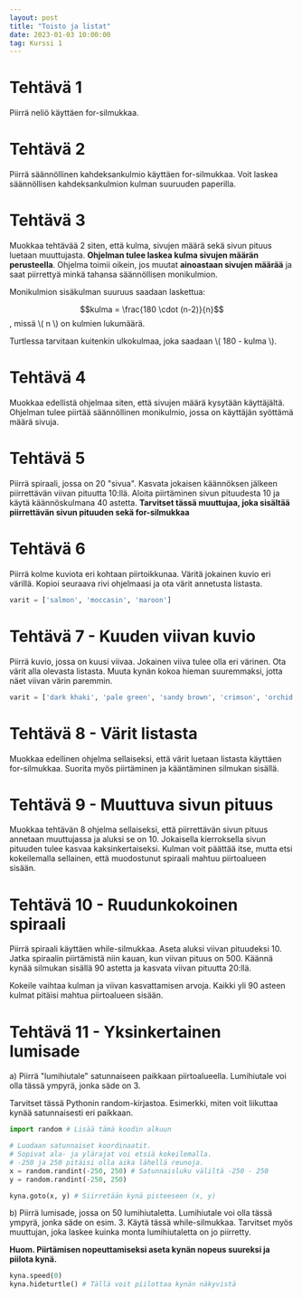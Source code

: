```yaml
---
layout: post
title: "Toisto ja listat"
date: 2023-01-03 10:00:00
tag: Kurssi 1
---
```

<script src="https://cdn.mathjax.org/mathjax/latest/MathJax.js?config=TeX-AMS-MML_HTMLorMML" type="text/javascript"></script>

# Tehtävä 1

Piirrä neliö käyttäen for-silmukkaa.

# Tehtävä 2

Piirrä säännöllinen kahdeksankulmio käyttäen for-silmukkaa. Voit laskea säännöllisen kahdeksankulmion kulman suuruuden paperilla.

# Tehtävä 3

Muokkaa tehtävää 2 siten, että kulma, sivujen määrä sekä sivun pituus luetaan muuttujasta. **Ohjelman tulee laskea kulma sivujen määrän perusteella**. Ohjelma toimii oikein, jos muutat **ainoastaan sivujen määrää** ja saat piirrettyä minkä tahansa säännöllisen monikulmion.

Monikulmion sisäkulman suuruus saadaan laskettua:

$$kulma = \frac{180 \cdot (n-2)}{n}$$, missä \\( n \\) on kulmien lukumäärä.

Turtlessa tarvitaan kuitenkin ulkokulmaa, joka saadaan \\( 180 - kulma \\).

# Tehtävä 4

Muokkaa edellistä ohjelmaa siten, että sivujen määrä kysytään käyttäjältä. Ohjelman tulee piirtää säännöllinen monikulmio, jossa on käyttäjän syöttämä määrä sivuja.

# Tehtävä 5

Piirrä spiraali, jossa on 20 "sivua". Kasvata jokaisen käännöksen jälkeen piirrettävän viivan pituutta 10:llä. Aloita piirtäminen sivun pituudesta 10 ja käytä käännöskulmana 40 astetta. **Tarvitset tässä muuttujaa, joka sisältää piirrettävän sivun pituuden sekä for-silmukkaa**

# Tehtävä 6

Piirrä kolme kuviota eri kohtaan piirtoikkunaa. Väritä jokainen kuvio eri värillä. Kopioi seuraava rivi ohjelmaasi ja ota värit annetusta listasta.

```python
varit = ['salmon', 'moccasin', 'maroon']
```

# Tehtävä 7 - Kuuden viivan kuvio

Piirrä kuvio, jossa on kuusi viivaa. Jokainen viiva tulee olla eri värinen. Ota värit alla olevasta listasta. Muuta kynän kokoa hieman suuremmaksi, jotta näet viivan värin paremmin.

```python
varit = ['dark khaki', 'pale green', 'sandy brown', 'crimson', 'orchid', 'dark magenta']
```

# Tehtävä 8 - Värit listasta

Muokkaa edellinen ohjelma sellaiseksi, että värit luetaan listasta käyttäen for-silmukkaa. Suorita myös piirtäminen ja kääntäminen silmukan sisällä.

# Tehtävä 9 - Muuttuva sivun pituus

Muokkaa tehtävän 8 ohjelma sellaiseksi, että piirrettävän sivun pituus annetaan muuttujassa ja aluksi se on 10. Jokaisella kierroksella sivun pituuden tulee kasvaa kaksinkertaiseksi. Kulman voit päättää itse, mutta etsi kokeilemalla sellainen, että muodostunut spiraali mahtuu piirtoalueen sisään.

# Tehtävä 10 - Ruudunkokoinen spiraali

Piirrä spiraali käyttäen while-silmukkaa. Aseta aluksi viivan pituudeksi 10. Jatka spiraalin piirtämistä niin kauan, kun viivan pituus on 500. Käännä kynää silmukan sisällä 90 astetta ja kasvata viivan pituutta 20:llä.

Kokeile vaihtaa kulman ja viivan kasvattamisen arvoja. Kaikki yli 90 asteen kulmat pitäisi mahtua piirtoalueen sisään.

# Tehtävä 11 - Yksinkertainen lumisade

a) Piirrä "lumihiutale" satunnaiseen paikkaan piirtoalueella. Lumihiutale voi olla tässä ympyrä, jonka säde on 3.

Tarvitset tässä Pythonin random-kirjastoa. Esimerkki, miten voit liikuttaa kynää satunnaisesti eri paikkaan.

```python
import random # Lisää tämä koodin alkuun

# Luodaan satunnaiset koordinaatit.
# Sopivat ala- ja ylärajat voi etsiä kokeilemalla.
# -250 ja 250 pitäisi olla aika lähellä reunoja.
x = random.randint(-250, 250) # Satunnaisluku väliltä -250 - 250
y = random.randint(-250, 250)

kyna.goto(x, y) # Siirretään kynä pisteeseen (x, y)
```

b) Piirrä lumisade, jossa on 50 lumihiutaletta. Lumihiutale voi olla tässä ympyrä, jonka säde on esim. 3. Käytä tässä while-silmukkaa. Tarvitset myös muuttujan, joka laskee kuinka monta lumihiutaletta on jo piirretty.

**Huom. Piirtämisen nopeuttamiseksi aseta kynän nopeus suureksi ja piilota kynä.**

```python
kyna.speed(0)
kyna.hideturtle() # Tällä voit piilottaa kynän näkyvistä
```